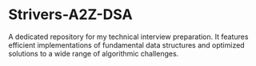 # Strivers-A2Z-DSA
A dedicated repository for my technical interview preparation. It features efficient implementations of fundamental data structures and optimized solutions to a wide range of algorithmic challenges. 
